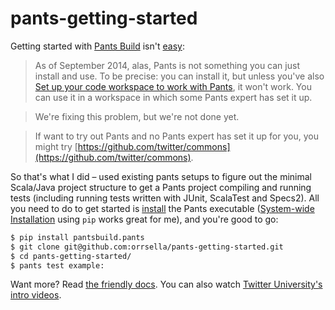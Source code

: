 # pants-getting-started

Getting started with [Pants Build](https://pantsbuild.github.io/) isn't [easy](https://pantsbuild.github.io/install.html):

> As of September 2014, alas, Pants is not something you can just install and use. To be precise: you can install it, but unless you've also [Set up your code workspace to work with Pants](https://pantsbuild.github.io/setup_repo.html), it won't work. You can use it in a workspace in which some Pants expert has set it up.

> We're fixing this problem, but we're not done yet.

> If want to try out Pants and no Pants expert has set it up for you, you might try [https://github.com/twitter/commons](https://github.com/twitter/commons).

So that's what I did – used existing pants setups to figure out the minimal Scala/Java project structure to get a Pants project compiling and running tests (including running tests written with JUnit, ScalaTest and Specs2). All you need to do to get started is [install](https://pantsbuild.github.io/install.html) the Pants executable ([System-wide Installation](https://pantsbuild.github.io/install.html#system-wide-installation) using `pip` works great for me), and you're good to go:

```bash
$ pip install pantsbuild.pants
$ git clone git@github.com:orrsella/pants-getting-started.git
$ cd pants-getting-started/
$ pants test example:
```

Want more? Read [the friendly docs](https://pantsbuild.github.io/first_concepts.html). You can also watch [Twitter University's intro videos](https://engineering.twitter.com/university/videos/getting-started-with-the-pants-build-system-why-pants).
